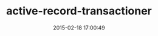 ---
layout: post
title:  "active-record-transactioner"
repo:   "kaspernj/active-record-transactioner"
date:   2015-02-18 17:00:49
gemurl: http://github.com/kaspernj/active-record-transactioner
---
